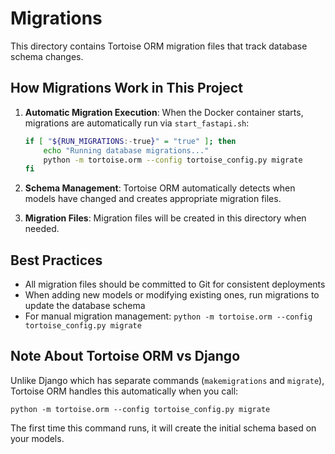 # Migrations

This directory contains Tortoise ORM migration files that track database schema changes.

## How Migrations Work in This Project

1. **Automatic Migration Execution**: When the Docker container starts, migrations are automatically run via `start_fastapi.sh`:
   ```bash
   if [ "${RUN_MIGRATIONS:-true}" = "true" ]; then
       echo "Running database migrations..."
       python -m tortoise.orm --config tortoise_config.py migrate
   fi
   ```

2. **Schema Management**: Tortoise ORM automatically detects when models have changed and creates appropriate migration files.

3. **Migration Files**: Migration files will be created in this directory when needed.

## Best Practices

- All migration files should be committed to Git for consistent deployments
- When adding new models or modifying existing ones, run migrations to update the database schema
- For manual migration management: `python -m tortoise.orm --config tortoise_config.py migrate`

## Note About Tortoise ORM vs Django

Unlike Django which has separate commands (`makemigrations` and `migrate`), Tortoise ORM handles this automatically when you call:
```
python -m tortoise.orm --config tortoise_config.py migrate
```

The first time this command runs, it will create the initial schema based on your models.
